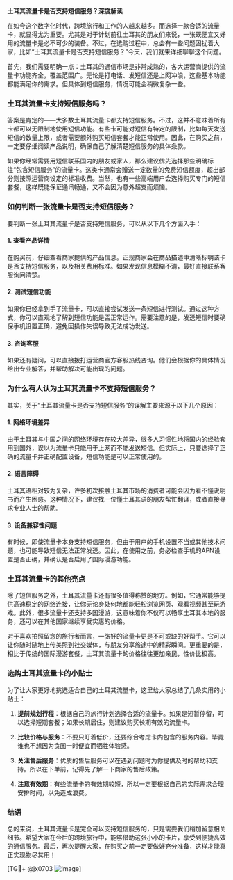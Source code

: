 **土耳其流量卡是否支持短信服务？深度解读**

在如今这个数字化时代，跨境旅行和工作的人越来越多。而选择一款合适的流量卡，就显得尤为重要。尤其是对于计划前往土耳其的朋友们来说，一张既便宜又好用的流量卡是必不可少的装备。不过，在选购过程中，总会有一些问题困扰着大家，比如“土耳其流量卡是否支持短信服务？”今天，我们就来详细聊聊这个问题。

首先，我们需要明确一点：土耳其的通信市场是非常成熟的，各大运营商提供的流量卡功能齐全，覆盖范围广。无论是打电话、发短信还是上网冲浪，这些基本功能都能满足你的需求。但具体到短信服务，情况可能会稍微复杂一些。

### **土耳其流量卡支持短信服务吗？**

答案是肯定的——大多数土耳其流量卡都支持短信服务。不过，这并不意味着所有卡都可以无限制地使用短信功能。有些卡可能对短信有特定的限制，比如每天发送短信的数量上限，或者需要额外购买短信套餐才能正常使用。因此，在购买之前，一定要仔细阅读产品说明，确保自己了解清楚短信服务的具体条款。

如果你经常需要用短信联系国内的朋友或家人，那么建议优先选择那些明确标注“包含短信服务”的流量卡。这类卡通常会赠送一定数量的免费短信额度，超出部分则按照运营商设定的标准收费。当然，也有一些高端用户会选择购买专门的短信套餐，这样既能保证通讯畅通，又不会因为意外超支而烦恼。

### **如何判断一张流量卡是否支持短信服务？**

要判断一张土耳其流量卡是否支持短信服务，可以从以下几个方面入手：

#### **1. 查看产品详情**
在购买前，仔细查看商家提供的产品信息。正规商家会在商品描述中清晰标明该卡是否支持短信服务，以及相关费用标准。如果发现信息模糊不清，最好直接联系客服询问清楚。

#### **2. 测试短信功能**
如果你已经拿到手了流量卡，可以直接尝试发送一条短信进行测试。通过这种方式，你可以直观地了解到短信功能是否正常运作。需要注意的是，发送短信时要确保手机设置正确，避免因操作失误导致无法成功发送。

#### **3. 咨询客服**
如果还有疑问，可以直接拨打运营商官方客服热线咨询。他们会根据你的具体情况给出专业解答，并帮助解决可能出现的问题。

### **为什么有人认为土耳其流量卡不支持短信服务？**

其实，关于“土耳其流量卡是否支持短信服务”的误解主要来源于以下几个原因：

#### **1. 网络环境差异**
由于土耳其与中国之间的网络环境存在较大差异，很多人习惯性地将国内的经验套用到国外，误以为流量卡只能用于上网而不能发送短信。但实际上，只要选择了正确的流量卡并正确配置设备，短信功能是可以正常使用的。

#### **2. 语言障碍**
土耳其语相对较为复杂，许多初次接触土耳其市场的消费者可能会因为看不懂说明书而产生困惑。这种情况下，建议找一位懂土耳其语的朋友帮忙翻译，或者直接寻求专业人士的帮助。

#### **3. 设备兼容性问题**
有时候，即使流量卡本身支持短信服务，但由于用户的手机设置不当或其他技术问题，也可能导致短信无法正常发送。因此，在使用之前，务必检查手机的APN设置是否正确，并确认是否启用了国际漫游功能。

### **土耳其流量卡的其他亮点**

除了短信服务之外，土耳其流量卡还有很多值得称赞的地方。例如，它通常能够提供高速稳定的网络连接，让你无论身处何地都能轻松浏览网页、观看视频甚至玩游戏。此外，很多流量卡还支持多国漫游，这意味着你不仅可以畅享土耳其本地的服务，还可以在其他国家继续享受实惠的价格。

对于喜欢拍照留念的旅行者而言，一张好的流量卡更是不可或缺的好帮手。它可以让你随时随地上传美照到社交媒体，与朋友分享旅途中的精彩瞬间。更重要的是，相比于传统的国际漫游套餐，土耳其流量卡的价格往往更加亲民，性价比极高。

### **选购土耳其流量卡的小贴士**

为了让大家更好地挑选适合自己的土耳其流量卡，这里给大家总结了几条实用的小贴士：

1. **提前规划行程**：根据自己的旅行计划选择合适的流量卡。如果是短暂停留，可以选择短期套餐；如果长期居住，则建议购买长期有效的流量卡。
   
2. **比较价格与服务**：不要只盯着低价，还要综合考虑卡内包含的服务内容。毕竟谁也不想因为贪图一时便宜而牺牲体验感。

3. **关注售后服务**：优质的售后服务可以在遇到问题时为你提供及时的帮助和支持。所以在下单前，记得先了解一下商家的售后政策。

4. **注意有效期**：有些流量卡的有效期较短，所以一定要根据自己的实际需求合理安排时间，以免造成浪费。

### **结语**

总的来说，土耳其流量卡是完全可以支持短信服务的，只是需要我们稍加留意相关细节。希望大家在今后的跨境旅行中，能够借助这张小小的卡片，享受到便捷高效的通信服务。最后，再次提醒大家，在购买之前一定要做好充分准备，这样才能真正实现物尽其用！

[TG💪+ @jx0703 ![Image](https://github.com/user-attachments/assets/dbca1d08-cadb-493c-b0ec-ad6f7a83f270)]